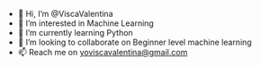 - 👋 Hi, I’m @ViscaValentina
- 👀 I’m interested in Machine Learning
- 🌱 I’m currently learning Python
- 💞️ I’m looking to collaborate on Beginner level machine learning
- 📫 Reach me on yoviscavalentina@gmail.com

<!---
ViscaValentina/ViscaValentina is a ✨ special ✨ repository because its `README.md` (this file) appears on your GitHub profile.
You can click the Preview link to take a look at your changes.
--->
